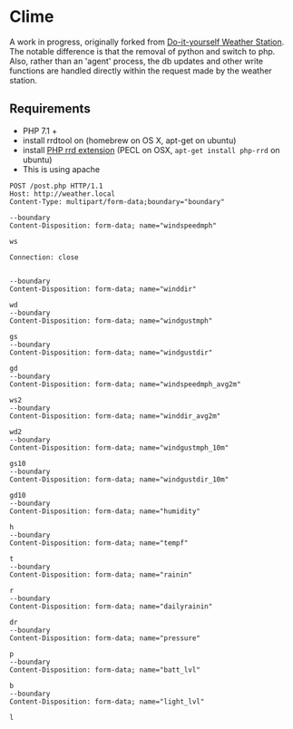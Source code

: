 # Clime

A work in progress, originally forked from [Do-it-yourself Weather Station](https://github.com/fractalxaos/weather). The notable difference is that the removal of python and switch to php. Also, rather than an 'agent' process, the db updates and other write functions are handled directly within the request made by the weather station.

## Requirements

- PHP 7.1 +
- install rrdtool on (homebrew on OS X, apt-get on ubuntu)
- install [PHP rrd extension](http://php.net/manual/en/book.rrd.php) (PECL on OSX,  `apt-get install php-rrd` on ubuntu)
- This is using apache





```
POST /post.php HTTP/1.1 
Host: http://weather.local 
Content-Type: multipart/form-data;boundary="boundary" 

--boundary 
Content-Disposition: form-data; name="windspeedmph" 

ws 

Connection: close


--boundary
Content-Disposition: form-data; name="winddir"

wd
--boundary
Content-Disposition: form-data; name="windgustmph"

gs
--boundary
Content-Disposition: form-data; name="windgustdir"

gd
--boundary
Content-Disposition: form-data; name="windspeedmph_avg2m"

ws2
--boundary
Content-Disposition: form-data; name="winddir_avg2m"

wd2
--boundary
Content-Disposition: form-data; name="windgustmph_10m"

gs10
--boundary
Content-Disposition: form-data; name="windgustdir_10m"

gd10
--boundary
Content-Disposition: form-data; name="humidity"

h
--boundary
Content-Disposition: form-data; name="tempf"

t
--boundary
Content-Disposition: form-data; name="rainin"

r
--boundary
Content-Disposition: form-data; name="dailyrainin"

dr
--boundary
Content-Disposition: form-data; name="pressure"

p
--boundary
Content-Disposition: form-data; name="batt_lvl"

b
--boundary
Content-Disposition: form-data; name="light_lvl"

l
```
